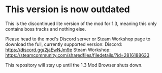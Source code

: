 # This version is now outdated

This is the discontinued lite version of the mod for 1.3, meaning this only contains boss tracks and nothing else. 

Please head to the mod's Discord server or Steam Workshop page to download the full, currently supported version:
Discord: https://discord.gg/2jaEwNJm9e
Steam Workshop: https://steamcommunity.com/sharedfiles/filedetails/?id=2816188633

This repository will stay up until the 1.3 Mod Browser shuts down.
